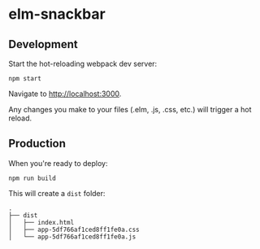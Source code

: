 
# elm-snackbar

## Development

Start the hot-reloading webpack dev server:

    npm start

Navigate to <http://localhost:3000>.

Any changes you make to your files (.elm, .js, .css, etc.) will trigger
a hot reload.

## Production

When you're ready to deploy:

    npm run build

This will create a `dist` folder:

    .
    ├── dist
    │   ├── index.html 
    │   ├── app-5df766af1ced8ff1fe0a.css
    │   └── app-5df766af1ced8ff1fe0a.js

